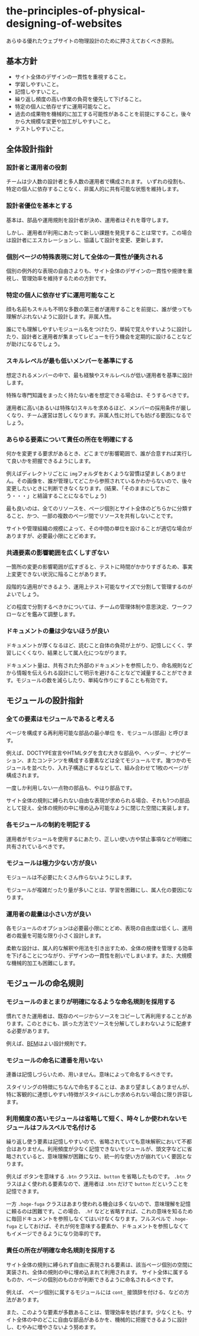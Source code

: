# the-principles-of-physical-designing-of-websites

あらゆる優れたウェブサイトの物理設計のために押さえておくべき原則。


## 基本方針

- サイト全体のデザインの一貫性を重視すること。
- 学習しやすいこと。
- 記憶しやすいこと。
- 繰り返し頻度の高い作業の負荷を優先して下げること。
- 特定の個人に依存せずに運用可能なこと。
- 過去の成果物を機械的に加工する可能性があることを前提にすること。後々から大規模な変更や加工がしやすいこと。
- テストしやすいこと。



## 全体設計指針

### 設計者と運用者の役割

チームは少人数の設計者と多人数の運用者で構成されます。
いずれの役割も、特定の個人に依存することなく、非属人的に共有可能な状態を維持します。

### 設計者優位を基本とする

基本は、部品や運用規則を設計者が決め、運用者はそれを尊守します。

しかし、運用者が利用にあたって新しい課題を発見することは常です。この場合は設計者にエスカレーションし、協議して設計を変更、更新します。

### 個別ページの特殊表現に対して全体の一貫性が優先される

個別の例外的な表現の自由さよりも、サイト全体のデザインの一貫性や規律を重視し、管理効率を維持するための方針です。


### 特定の個人に依存せずに運用可能なこと

顔も名前もスキルも不明な多数の第三者が運用することを前提に、誰が使っても理解がぶれないように設計します。非属人性。

誰にでも理解しやすいモジュール名をつけたり、単純で覚えやすいように設計したり、設計者と運用者が集まってレビューを行う機会を定期的に設けることなどが助けになるでしょう。


### スキルレベルが最も低いメンバーを基準にする

想定されるメンバーの中で、最も経験やスキルレベルが低い運用者を基準に設計します。

特殊な専門知識をまったく持たない者を想定できる場合は、そうするべきです。

運用者に高い(あるいは特殊な)スキルを求めるほど、メンバーの採用条件が厳しくなり、チーム運営は苦しくなります。非属人性に対しても妨げる要因になるでしょう。


### あらゆる要素について責任の所在を明確にする

何かを変更する要求があるとき、どこまでが影響範囲で、誰が合意すれば実行して良いかを把握できるようにします。

例えばディレクトリごとに `img`フォルダをおくような習慣は望ましくありません。その画像を、誰が管理してどこから参照されているかわからないので、後々変更したいときに判断できなくなります。(結果、「そのままにしておこう・・・」と結論することになるでしょう)

最も良いのは、全てのリソースを、ページ個別とサイト全体のどちらかに分類すること、かつ、一部の複数のページ間でリソースを共有しないことです。

サイトや管理組織の規模によって、その中間の単位を設けることが適切な場合がありますが、必要最小限にとどめます。


### 共通要素の影響範囲を広くしすぎない

一箇所の変更の影響範囲が広すぎると、テストに時間がかかりすぎるため、事実上変更できない状況に陥ることがあります。

段階的な適用ができるよう、運用上テスト可能なサイズで分割して管理するのがよいでしょう。

どの程度で分割するべきかについては、チームの管理体制や意思決定、ワークフローなどを鑑みて調整します。


### ドキュメントの量は少ないほうが良い

ドキュメントが厚くなるほど、読むこと自体の負荷が上がり、記憶しにくく、学習しにくくなり、結果として属人化につながります。

ドキュメント量は、共有された外部のドキュメントを参照したり、命名規則などから情報を伝えられる設計にして明示を避けることなどで減量することができます。モジュールの数を減らしたり、単純な作りにすることも有効です。


## モジュールの設計指針

### 全ての要素はモジュールであると考える

ページを構成する再利用可能な部品の最小単位 を、モジュール(部品) と呼びます。

例えば、DOCTYPE宣言やHTMLタグを含む大きな部品や、ヘッダー、ナビゲーション、またコンテンツを構成する要素などは全てモジュールです。幾つかのモジュールを並べたり、入れ子構造にするなどして、組み合わせて1枚のページが構成されます。

一度しか利用しない一点物の部品も、やはり部品です。

サイト全体の規則に縛られない自由な表現が求められる場合、それも1つの部品として捉え、全体の規則の中に埋め込み可能なように閉じた空間に実装します。

### 各モジュールの制約を明記する

運用者がモジュールを使用するにあたり、正しい使い方や禁止事項などが明確に共有されているべきです。

### モジュールは極力少ない方が良い

モジュールは不必要にたくさん作らないようにします。

モジュールが複雑だったり量が多いことは、学習を困難にし、属人化の要因になります。


### 運用者の裁量は小さい方が良い

各モジュールのオプションは必要最小限にとどめ、表現の自由度は低くし、運用者の裁量を可能な限り小さく設計します。

柔軟な設計は、属人的な解釈や用法を引き出すため、全体の規律を管理する効率を下げることにつながり、デザインの一貫性を削いでしまいます。また、大規模な機械的加工も困難にします。


## モジュールの命名規則

### モジュールのまとまりが明確になるような命名規則を採用する

慣れてきた運用者は、既存のページからソースをコピーして再利用することがあります。このときにも、誤った方法でソースを分解してしまわないように配慮する必要があります。

例えば、[BEM](https://en.bem.info/)はよい設計規則です。


### モジュールの命名に連番を用いない

連番は記憶しづらいため、用いません。意味によって命名するべきです。

スタイリングの特徴にちなんで命名することは、あまり望ましくありませんが、特に客観的に連想しやすい特徴がスタイルにしか求められない場合に限り許容します。



### 利用頻度の高いモジュールは省略して短く、時々しか使われないモジュールはフルスペルで名付ける

繰り返し使う要素は記憶しやすいので、省略されていても意味解釈において不都合はありません。利用頻度が少なく記憶できないモジュールが、頭文字などに省略されていると、意味理解が困難になり、統一的な使い方が崩れていく要因となります。

例えば ボタンを意味する `.btn` クラスは、`button` を省略したものです。 `.btn` クラスはよく使われる要素なので、運用者は `.btn` だけで `button` だということを記憶できます。

一方 `.hoge-fuga` クラスはあまり使われる機会は多くないので、意味理解を記憶に頼るのは困難です。この場合、 `.hf` などと省略すれば、これの意味を知るために毎回ドキュメントを参照しなくてはいけなくなります。フルスペルで `.hoge-fuga` としておけば、それが何を意味する要素か、ドキュメントを参照しなくてもイメージできるようになり効率的です。

### 責任の所在が明確な命名規則を採用する

サイト全体の規則に縛られず自由に表現される要素は、該当ページ個別の空間に実装され、全体の規則の中に埋め込まれて利用されます。 サイト全体に属するものか、ページの個別のものかが判断できるように命名されるべきです。

例えば、 ページ個別に属するモジュールには `cont_` 接頭辞を付ける、などの方法があります。

また、このような要素が多数あることは、管理効率を妨げます。少なくとも、サイト全体の中のどこに自由な部品があるかを、機械的に把握できるように設計し、むやみに増やさないよう努めます。
